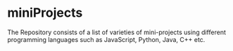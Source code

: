 # miniProjects
The Repository consists of a list of varieties of mini-projects using different programming languages such as JavaScript, Python, Java, C++ etc.
